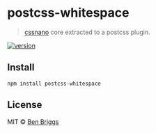 # postcss-whitespace 

> [cssnano](http://cssnano.co/) core extracted to a postcss plugin.

[![version](https://img.shields.io/npm/v/postcss-whitespace.svg?style=flat-square)](http://npm.im/postcss-whitespace)

## Install
```
npm install postcss-whitespace
```

## License

MIT © [Ben Briggs](http://beneb.info)